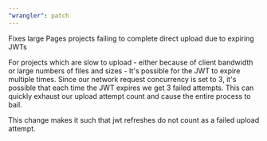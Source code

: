 ```yaml
---
"wrangler": patch
---
```


Fixes large Pages projects failing to complete direct upload due to expiring JWTs

For projects which are slow to upload - either because of client bandwidth or large numbers of files and sizes - It's possible for the JWT to expire multiple times. Since our network request concurrency is set to 3, it's possible that each time the JWT expires we get 3 failed attempts. This can quickly exhaust our upload attempt count and cause the entire process to bail.

This change makes it such that jwt refreshes do not count as a failed upload attempt.
